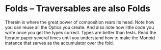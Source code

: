 # Folds – Traversables are also Folds

Therein is where the great power of composition rears its head.  Note how you can reuse all the Optics you create.
And also note how little code you write once you get the types correct.  Types are better than tests.  Read the Iterator paper several times 
until you understand how to make the Monoid instance that serves as the accumulator over the fold. 

  
